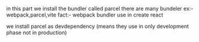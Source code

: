in this part we install the bundler called parcel
there are many bundeler ex:- webpack,parcel,vite
fact:- webpack bundler use in create react

we install parcel as devdependency (means they use in only development phase not in production)
